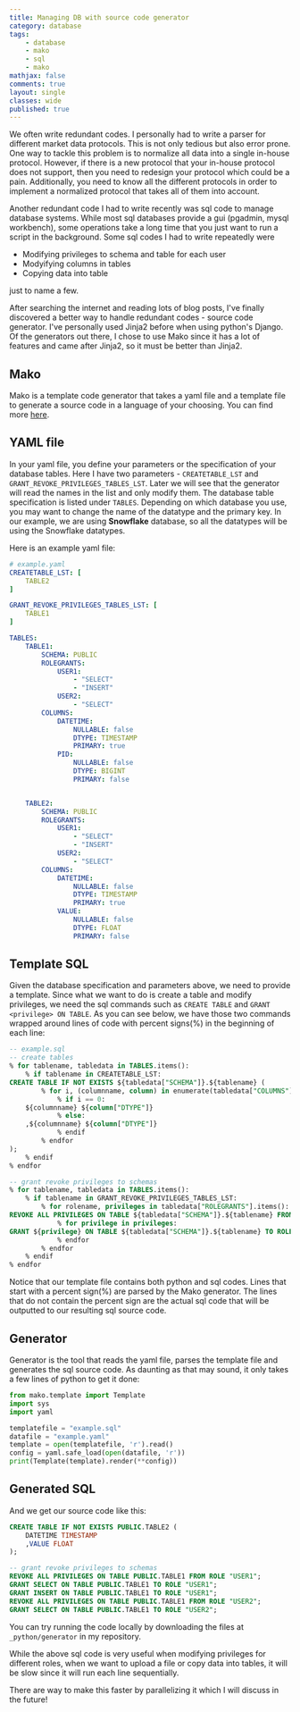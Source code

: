```yaml
---
title: Managing DB with source code generator
category: database
tags:
    - database
    - mako
    - sql
    - mako
mathjax: false
comments: true
layout: single
classes: wide
published: true
---
```


We often write redundant codes. I personally had to write a parser for different market data protocols. This is not only tedious but also error prone. One way to tackle this problem is to normalize all data into a single in-house protocol. However, if there is a new protocol that your in-house protocol does not support, then you need to redesign your protocol which could be a pain. Additionally, you need to know all the different protocols in order to implement a normalized protocol that takes all of them into account. 

Another redundant code I had to write recently was sql code to manage database systems. While most sql databases provide a gui (pgadmin, mysql workbench), some operations take a long time that you just want to run a script in the background. Some sql codes I had to write repeatedly were 
* Modifying privileges to schema and table for each user
* Modyifying columns in tables
* Copying data into table

just to name a few.

After searching the internet and reading lots of blog posts, I've finally discovered a better way to handle redundant codes - source code generator. I've personally used Jinja2 before when using python's Django. Of the generators out there, I chose to use Mako since it has a lot of features and came after Jinja2, so it must be better than Jinja2. 

## Mako
Mako is a template code generator that takes a yaml file and a template file to generate a source code in a language of your choosing. You can find more [here][1].


## YAML file
In your yaml file, you define your parameters or the specification of your database tables. Here I have two parameters - `CREATETABLE_LST` and `GRANT_REVOKE_PRIVILEGES_TABLES_LST`. Later we will see that the generator will read the names in the list and only modify them. The database table specification is listed under `TABLES`. Depending on which database you use, you may want to change the name of the datatype and the primary key. In our example, we are using **Snowflake** database, so all the datatypes will be using the Snowflake datatypes. 

Here is an example yaml file:
```yaml
# example.yaml
CREATETABLE_LST: [
    TABLE2
]

GRANT_REVOKE_PRIVILEGES_TABLES_LST: [
    TABLE1
]

TABLES:
    TABLE1:
        SCHEMA: PUBLIC
        ROLEGRANTS:
            USER1:
                - "SELECT"
                - "INSERT"
            USER2:
                - "SELECT"
        COLUMNS:
            DATETIME:
                NULLABLE: false
                DTYPE: TIMESTAMP
                PRIMARY: true
            PID:
                NULLABLE: false
                DTYPE: BIGINT
                PRIMARY: false


    TABLE2:
        SCHEMA: PUBLIC
        ROLEGRANTS:
            USER1:
                - "SELECT"
                - "INSERT"
            USER2:
                - "SELECT"
        COLUMNS:
            DATETIME:
                NULLABLE: false
                DTYPE: TIMESTAMP
                PRIMARY: true
            VALUE:
                NULLABLE: false
                DTYPE: FLOAT
                PRIMARY: false

```

## Template SQL
Given the database specification and parameters above, we need to provide a template. Since what we want to do is create a table and modify privileges, we need the sql commands such as `CREATE TABLE` and `GRANT <privilege> ON TABLE`. As you can see below, we have those two commands wrapped around lines of code with percent signs(%) in the beginning of each line: 
```sql
-- example.sql
-- create tables
% for tablename, tabledata in TABLES.items():
    % if tablename in CREATETABLE_LST:
CREATE TABLE IF NOT EXISTS ${tabledata["SCHEMA"]}.${tablename} (
        % for i, (columnname, column) in enumerate(tabledata["COLUMNS"].items()):
            % if i == 0:
    ${columnname} ${column["DTYPE"]}
            % else:
    ,${columnname} ${column["DTYPE"]}
            % endif
        % endfor
);
    % endif
% endfor

-- grant revoke privileges to schemas
% for tablename, tabledata in TABLES.items():
    % if tablename in GRANT_REVOKE_PRIVILEGES_TABLES_LST:
        % for rolename, privileges in tabledata["ROLEGRANTS"].items():
REVOKE ALL PRIVILEGES ON TABLE ${tabledata["SCHEMA"]}.${tablename} FROM ROLE "${rolename}";
            % for privilege in privileges:
GRANT ${privilege} ON TABLE ${tabledata["SCHEMA"]}.${tablename} TO ROLE "${rolename}";
            % endfor
        % endfor
    % endif
% endfor
```
Notice that our template file contains both python and sql codes. Lines that start with a percent sign(%) are parsed by the Mako generator. The lines that do not contain the percent sign are the actual sql code that will be outputted to our resulting sql source code. 

## Generator
Generator is the tool that reads the yaml file, parses the template file and generates the sql source code. As daunting as that may sound, it only takes a few lines of python to get it done:

```python
from mako.template import Template
import sys
import yaml

templatefile = "example.sql"
datafile = "example.yaml"
template = open(templatefile, 'r').read()
config = yaml.safe_load(open(datafile, 'r'))
print(Template(template).render(**config))
```

## Generated SQL 
And we get our source code like this:
```sql
CREATE TABLE IF NOT EXISTS PUBLIC.TABLE2 (
    DATETIME TIMESTAMP
    ,VALUE FLOAT
);

-- grant revoke privileges to schemas
REVOKE ALL PRIVILEGES ON TABLE PUBLIC.TABLE1 FROM ROLE "USER1";
GRANT SELECT ON TABLE PUBLIC.TABLE1 TO ROLE "USER1";
GRANT INSERT ON TABLE PUBLIC.TABLE1 TO ROLE "USER1";
REVOKE ALL PRIVILEGES ON TABLE PUBLIC.TABLE1 FROM ROLE "USER2";
GRANT SELECT ON TABLE PUBLIC.TABLE1 TO ROLE "USER2";
```
You can try running the code locally by downloading the files at `_python/generator` in my repository.

While the above sql code is very useful when modifying privileges for different roles, when we want to upload a file or copy data into tables, it will be slow since it will run each line sequentially. 

There are way to make this faster by parallelizing it which I will discuss in the future!

[1]: https://www.makotemplates.org/
